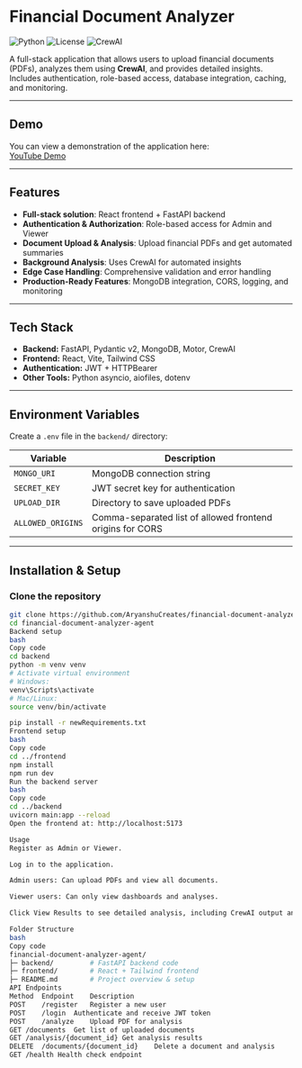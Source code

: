# Financial Document Analyzer

![Python](https://img.shields.io/badge/python-3.11-blue)
![License](https://img.shields.io/badge/license-MIT-green)
![CrewAI](https://img.shields.io/badge/CrewAI-v0.130.0-orange)

A full-stack application that allows users to upload financial documents (PDFs), analyzes them using **CrewAI**, and provides detailed insights. Includes authentication, role-based access, database integration, caching, and monitoring.

---

## Demo

You can view a demonstration of the application here:  
[YouTube Demo](https://youtu.be/zmgaCEhQMqY)

---

## Features

- **Full-stack solution**: React frontend + FastAPI backend
- **Authentication & Authorization**: Role-based access for Admin and Viewer
- **Document Upload & Analysis**: Upload financial PDFs and get automated summaries
- **Background Analysis**: Uses CrewAI for automated insights
- **Edge Case Handling**: Comprehensive validation and error handling
- **Production-Ready Features**: MongoDB integration, CORS, logging, and monitoring

---

## Tech Stack

- **Backend:** FastAPI, Pydantic v2, MongoDB, Motor, CrewAI
- **Frontend:** React, Vite, Tailwind CSS
- **Authentication:** JWT + HTTPBearer
- **Other Tools:** Python asyncio, aiofiles, dotenv

---

## Environment Variables

Create a `.env` file in the `backend/` directory:

| Variable          | Description                                               |
| ----------------- | --------------------------------------------------------- |
| `MONGO_URI`       | MongoDB connection string                                 |
| `SECRET_KEY`      | JWT secret key for authentication                         |
| `UPLOAD_DIR`      | Directory to save uploaded PDFs                           |
| `ALLOWED_ORIGINS` | Comma-separated list of allowed frontend origins for CORS |

---

## Installation & Setup

### Clone the repository

```bash
git clone https://github.com/AryanshuCreates/financial-document-analyzer-agent.git
cd financial-document-analyzer-agent
Backend setup
bash
Copy code
cd backend
python -m venv venv
# Activate virtual environment
# Windows:
venv\Scripts\activate
# Mac/Linux:
source venv/bin/activate

pip install -r newRequirements.txt
Frontend setup
bash
Copy code
cd ../frontend
npm install
npm run dev
Run the backend server
bash
Copy code
cd ../backend
uvicorn main:app --reload
Open the frontend at: http://localhost:5173

Usage
Register as Admin or Viewer.

Log in to the application.

Admin users: Can upload PDFs and view all documents.

Viewer users: Can only view dashboards and analyses.

Click View Results to see detailed analysis, including CrewAI output and local summary.

Folder Structure
bash
Copy code
financial-document-analyzer-agent/
├─ backend/         # FastAPI backend code
├─ frontend/        # React + Tailwind frontend
├─ README.md        # Project overview & setup
API Endpoints
Method	Endpoint	Description
POST	/register	Register a new user
POST	/login	Authenticate and receive JWT token
POST	/analyze	Upload PDF for analysis
GET	/documents	Get list of uploaded documents
GET	/analysis/{document_id}	Get analysis results
DELETE	/documents/{document_id}	Delete a document and analysis
GET	/health	Health check endpoint
```
